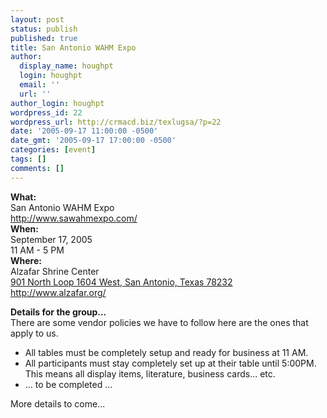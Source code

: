 ```yaml
---
layout: post
status: publish
published: true
title: San Antonio WAHM Expo
author:
  display_name: houghpt
  login: houghpt
  email: ''
  url: ''
author_login: houghpt
wordpress_id: 22
wordpress_url: http://crmacd.biz/texlugsa/?p=22
date: '2005-09-17 11:00:00 -0500'
date_gmt: '2005-09-17 17:00:00 -0500'
categories: [event]
tags: []
comments: []
---
```

<p><strong>What:</strong><br />
San Antonio WAHM Expo<br />
<a href="http://www.sawahmexpo.com/">http://www.sawahmexpo.com/</a><br />
<strong>When:</strong><br />
September 17, 2005<br />
11 AM - 5 PM<br />
<strong>Where:</strong><br />
Alzafar Shrine Center<br />
<a href="http://maps.google.com/maps?q=901+North+Loop+1604+West,+San+Antonio,+Texas&spn=1.037109,1.802204&hl=en">901 North Loop 1604 West, San Antonio, Texas 78232</a><br />
<a href="http://www.alzafar.org/">http://www.alzafar.org/</a></p>
<p><strong>Details for the group...</strong><br />
There are some vendor policies we have to follow here are the ones that apply to us.</p>
<ul>
<li>All tables must be completely setup and ready for business at 11 AM.</li>
<li>All participants must stay completely set up at their table until 5:00PM. This means all display items, literature, business cards... etc.</li>
<li>... to be completed ...</li>
</ul>
<p>More details to come...</p>

